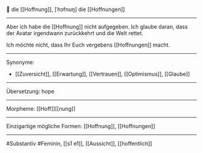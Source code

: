 🔴 die [[Hoffnung]], [ˈhɔfnʊŋ]
die [[Hoffnungen]]


---
Aber ich habe die [[Hoffnung]] nicht aufgegeben. Ich glaube daran, dass der Avatar irgendwann zurückkehrt und die Welt rettet.

Ich möchte nicht, dass Ihr Euch vergebens [[Hoffnungen]] macht. 


---
Synonyme:
- [[Zuversicht]], [[Erwartung]], [[Vertrauen]], [[Optimismus]], [[Glaube]]

---
Übersetzung: hope

---
Morpheme:
[[Hoff]][[nung]]

---
Einzigartige mögliche Formen: [[Hoffnung]], [[Hoffnungen]]

---
#Substantiv #Feminin, [[s1 e1]], [[Aussicht]], [[hoffentlich]]